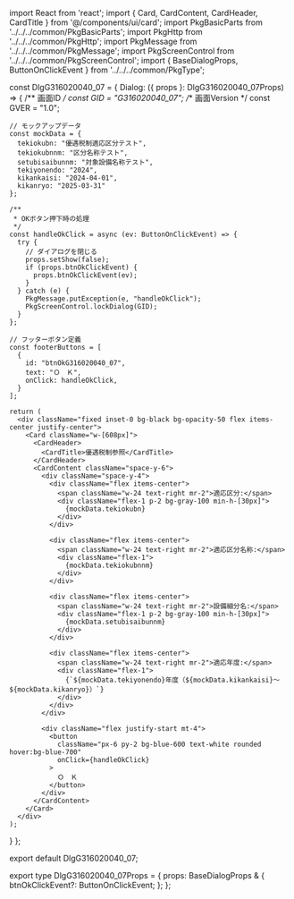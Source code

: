 import React from 'react';
import { Card, CardContent, CardHeader, CardTitle } from '@/components/ui/card';
import PkgBasicParts from '../../../common/PkgBasicParts';
import PkgHttp from '../../../common/PkgHttp';
import PkgMessage from '../../../common/PkgMessage';
import PkgScreenControl from '../../../common/PkgScreenControl';
import { BaseDialogProps, ButtonOnClickEvent } from '../../../common/PkgType';

const DlgG316020040_07 = {
  Dialog: ({ props }: DlgG316020040_07Props) => {
    /** 画面ID */
    const GID = "G316020040_07";
    /** 画面Version */
    const GVER = "1.0";

    // モックアップデータ
    const mockData = {
      tekiokubn: "優遇税制適応区分テスト",
      tekiokubnnm: "区分名称テスト",
      setubisaibunnm: "対象設備名称テスト",
      tekiyonendo: "2024",
      kikankaisi: "2024-04-01",
      kikanryo: "2025-03-31"
    };

    /**
     * OKボタン押下時の処理
     */
    const handleOkClick = async (ev: ButtonOnClickEvent) => {
      try {
        // ダイアログを閉じる
        props.setShow(false);
        if (props.btnOkClickEvent) {
          props.btnOkClickEvent(ev);
        }
      } catch (e) {
        PkgMessage.putException(e, "handleOkClick");
        PkgScreenControl.lockDialog(GID);
      }
    };

    // フッターボタン定義
    const footerButtons = [
      { 
        id: "btnOkG316020040_07", 
        text: "Ｏ　Ｋ", 
        onClick: handleOkClick,
      }
    ];

    return (
      <div className="fixed inset-0 bg-black bg-opacity-50 flex items-center justify-center">
        <Card className="w-[608px]">
          <CardHeader>
            <CardTitle>優遇税制参照</CardTitle>
          </CardHeader>
          <CardContent className="space-y-6">
            <div className="space-y-4">
              <div className="flex items-center">
                <span className="w-24 text-right mr-2">適応区分:</span>
                <div className="flex-1 p-2 bg-gray-100 min-h-[30px]">
                  {mockData.tekiokubn}
                </div>
              </div>

              <div className="flex items-center">
                <span className="w-24 text-right mr-2">適応区分名称:</span>
                <div className="flex-1">
                  {mockData.tekiokubnnm}
                </div>
              </div>

              <div className="flex items-center">
                <span className="w-24 text-right mr-2">設備細分名:</span>
                <div className="flex-1 p-2 bg-gray-100 min-h-[30px]">
                  {mockData.setubisaibunnm}
                </div>
              </div>

              <div className="flex items-center">
                <span className="w-24 text-right mr-2">適応年度:</span>
                <div className="flex-1">
                  {`${mockData.tekiyonendo}年度（${mockData.kikankaisi}～${mockData.kikanryo}）`}
                </div>
              </div>
            </div>

            <div className="flex justify-start mt-4">
              <button
                className="px-6 py-2 bg-blue-600 text-white rounded hover:bg-blue-700"
                onClick={handleOkClick}
              >
                Ｏ　Ｋ
              </button>
            </div>
          </CardContent>
        </Card>
      </div>
    );
  }
};

export default DlgG316020040_07;

export type DlgG316020040_07Props = {
  props: BaseDialogProps & {
    btnOkClickEvent?: ButtonOnClickEvent;
  };
};

